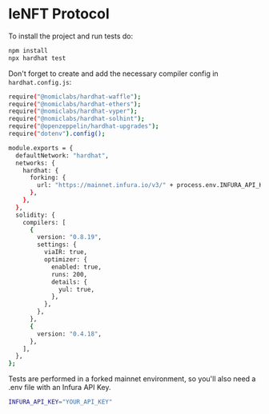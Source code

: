 # leNFT Protocol

To install the project and run tests do:

```bash
npm install
npx hardhat test
```

Don't forget to create and add the necessary compiler config in `hardhat.config.js`:

```bash
require("@nomiclabs/hardhat-waffle");
require("@nomiclabs/hardhat-ethers");
require("@nomiclabs/hardhat-vyper");
require("@nomiclabs/hardhat-solhint");
require("@openzeppelin/hardhat-upgrades");
require("dotenv").config();

module.exports = {
  defaultNetwork: "hardhat",
  networks: {
    hardhat: {
      forking: {
        url: "https://mainnet.infura.io/v3/" + process.env.INFURA_API_KEY,
      },
    },
  },
  solidity: {
    compilers: [
      {
        version: "0.8.19",
        settings: {
          viaIR: true,
          optimizer: {
            enabled: true,
            runs: 200,
            details: {
              yul: true,
            },
          },
        },
      },
      {
        version: "0.4.18",
      },
    ],
  },
};

```

Tests are performed in a forked mainnet environment, so you'll also need a .env file with an Infura API Key.

```bash
INFURA_API_KEY="YOUR_API_KEY"

```
